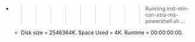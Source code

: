 * >>>>>>>>> Running inst-min-con-xtra-ms-powershell.sh ...
  * Disk size = 2546364K. Space Used = 4K. Runtime = 00:00:00:00.
